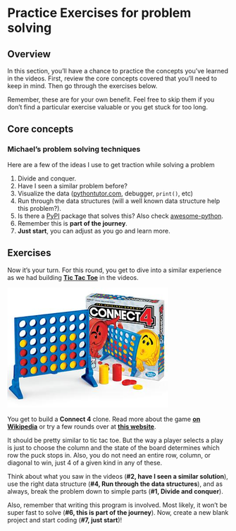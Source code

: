 Practice Exercises for problem solving
======================================

Overview
--------

In this section, you’ll have a chance to practice the concepts you’ve learned in the videos. First, review the core concepts covered that you’ll need to keep in mind. Then go through the exercises below.

Remember, these are for your own benefit. Feel free to skip them if you don’t find a particular exercise valuable or you get stuck for too long.

Core concepts
-------------

### Michael’s problem solving techniques

Here are a few of the ideas I use to get traction while solving a problem

1.  Divide and conquer.
2.  Have I seen a similar problem before?
3.  Visualize the data ([pythontutor.com](http://pythontutor.com), debugger, `print()`, etc)
4.  Run through the data structures (will a well known data structure help this problem?).
5.  Is there a [PyPI](https://pypi.org/) package that solves this? Also check [awesome-python](https://awesome-python.com/).
6.  Remember this is **part of the journey**.
7.  **Just start**, you can adjust as you go and learn more.

Exercises
---------

Now it’s your turn. For this round, you get to dive into a similar experience as we had building [**Tic Tac Toe**](https://www.google.com/search?client=firefox-b-1-d&q=Tic+Tac+Toe) in the videos.

![](readme_files/Connect_4_Board_and_Box.jpg)

You get to build a **Connect 4** clone. Read more about the game **[on Wikipedia](https://en.wikipedia.org/wiki/Connect_Four)** or try a few rounds over at **[this website](https://www.mathsisfun.com/games/connect4.html)**.

It should be pretty similar to tic tac toe. But the way a player selects a play is just to choose the column and the state of the board determines which row the puck stops in. Also, you do not need an entire row, column, or diagonal to win, just 4 of a given kind in any of these.

Think about what you saw in the videos (**\#2, have I seen a similar solution**), use the right data structure (**\#4, Run through the data structures**), and as always, break the problem down to simple parts (**\#1, Divide and conquer**).

Also, remember that writing this program is involved. Most likely, it won’t be super fast to solve (**\#6, this is part of the journey**). Now, create a new blank project and start coding (**\#7, just start**)!
